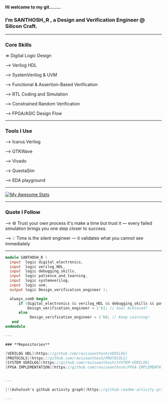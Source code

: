 #### Hi welcome to my git........
### I’m  **SANTHOSH_R** , a Design and Verification Engineer @ Silicon Craft.

  
---

### **Core Skills**

=> Digital Logic Design

--> Verilog HDL

--> SystemVerilog & UVM

--> Functional & Assertion-Based Verification

--> RTL Coding and Simulation

--> Constrained Random Verification

--> FPGA/ASIC Design Flow
  
---

### **Tools I Use**

--> Icarus Verilog

--> GTKWave

--> Vivado

--> QuestaSim

--> EDA playground

---

 [![My Awesome Stats](https://awesome-github-stats.azurewebsites.net/user-stats/ravisaanthosh?cardType=level&theme=midnight-purple&preferLogin=false)](https://git.io/awesome-stats-card)
 
---
### **Quote I Follow**

--> ⚙️ Trust your own process it's make a time but trust it — every failed simulation brings you one step closer to success.
  
--> 💡 Time is the silent engineer — it validates what you cannot see immediately
  
  ---
  ```verilog
  module SANTHOSH_R (
    input  logic digital_electronics,
    input  logic verilog_HDL,
    input  logic debugging_skills,
    input  logic patience_and_learning,
    input  logic systemverilog,
    input  logic uvm,
    output logic Design_verification_engineer );

    always_comb begin
        if (digital_electronics && verilog_HDL && debugging_skills && patience_and_learning && systemverilog && uvm)
            Design_verification_engineer = 1'b1; // Goal Achieved!
        else
             Design_verification_engineer = 1'b0; // Keep Learning!
     end
  endmodule

---

### **Repositories**

  [VERILOG HDL](https://github.com/ravisaanthosh/VERILOG)
  [PROTOCOLS](https://github.com/ravisaanthosh/PROTOCOLS)
  [SYSTEM VERILOG](https://github.com/ravisaanthosh/SYSTEM-VERILOG)
  [FPGA IMPLEMENTATION](https://github.com/ravisaanthosh/FPGA-IMPLEMENTATION)

  
---

[![Ashutosh's github activity graph](https://github-readme-activity-graph.vercel.app/graph?username=ravisaanthosh&bg_color=0d1117&color=eff2f5&line=a31eeb&point=f4f5f6&area=true&hide_border=true)](https://github.com/ashutosh00710/github-readme-activity-graph)

---

